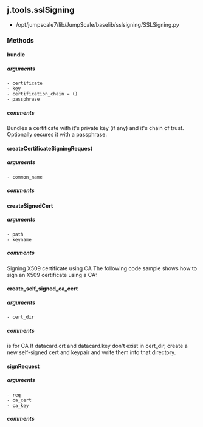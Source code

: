 ## j.tools.sslSigning

- /opt/jumpscale7/lib/JumpScale/baselib/sslsigning/SSLSigning.py

### Methods

#### bundle 
##### arguments

    - certificate
    - key
    - certification_chain = ()
    - passphrase

##### comments

Bundles a certificate with it's private key (if any) and it's chain of trust.
Optionally secures it with a passphrase.

#### createCertificateSigningRequest 
##### arguments

    - common_name

##### comments

#### createSignedCert 
##### arguments

    - path
    - keyname

##### comments

Signing X509 certificate using CA
The following code sample shows how to sign an X509 certificate using a CA:

#### create_self_signed_ca_cert 
##### arguments

    - cert_dir

##### comments

is for CA
If datacard.crt and datacard.key don't exist in cert_dir, create a new
self-signed cert and keypair and write them into that directory.

#### signRequest 
##### arguments

    - req
    - ca_cert
    - ca_key

##### comments

